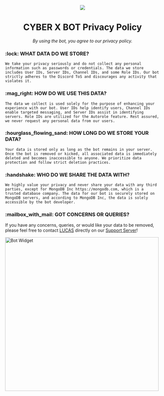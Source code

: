 <div align="center">
  <img src="https://capsule-render.vercel.app/api?type=waving&color=gradient&height=200&section=header&text=CYBER.X&fontSize=80&fontAlignY=35&animation=twinkling&fontColor=gradient"/>
</div>


<h1 align="center">CYBER X BOT Privacy Policy</h1>

<p align="center">
  <em>By using the bot, you agree to our privacy policy.</em>
</p>



  <h3>:lock: WHAT DATA DO WE STORE?</h3>


    We take your privacy seriously and do not collect any personal information such as passwords or credentials. The data we store includes User IDs, Server IDs, Channel IDs, and some Role IDs. Our bot strictly adheres to the Discord ToS and discourages any activity that violates it.


  <h3>:mag_right: HOW DO WE USE THIS DATA?</h3>


    The data we collect is used solely for the purpose of enhancing your experience with our bot. User IDs help identify users, Channel IDs enable targeted messaging, and Server IDs assist in identifying servers. Role IDs are utilized for the Autorole feature. Rest assured, we never request any personal data from our users.


  <h3>:hourglass_flowing_sand: HOW LONG DO WE STORE YOUR DATA?</h3>


    Your data is stored only as long as the bot remains in your server. Once the bot is removed or kicked, all associated data is immediately deleted and becomes inaccessible to anyone. We prioritize data protection and follow strict deletion practices.


  <h3>:handshake: WHO DO WE SHARE THE DATA WITH?</h3>


    We highly value your privacy and never share your data with any third parties, except for MongoDB Inc https://mongodb.com, which is a trusted database company. The data for our bot is securely stored on MongoDB servers, and according to MongoDB Inc, the data is solely accessible by the bot developer.

  <h3>:mailbox_with_mail: GOT CONCERNS OR QUERIES?</h3>



If you have any concerns, queries, or would like your data to be removed, please feel free to contact [LUCAS](https://discord.com/users/577600234734092288) directly on our [Support Server](https://discord.gg/4tHdFJxPhb)!


  <img align="left" width="500" style="margin: 0 10px 0 0;" alt="Bot Widget" src="https://discord.c99.nl/widget/theme-1/1109076213596692603.png">
                                                                                                                                           
